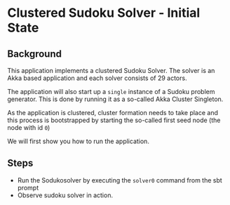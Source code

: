 # Clustered Sudoku Solver - Initial State

## Background

This application implements a clustered Sudoku Solver. The solver is
an Akka based application and each solver consists of 29 actors.

The application will also start up a `single` instance of a Sudoku
problem generator. This is done by running it as a so-called Akka
Cluster Singleton.

As the application is clustered, cluster formation needs to take place
and this process is bootstrapped by starting the so-called first seed
node (the node with id `0`)

We will first show you how to run the application.


## Steps

- Run the Sodukosolver by executing the `solver0` command from the sbt prompt
- Observe sudoku solver in action.
